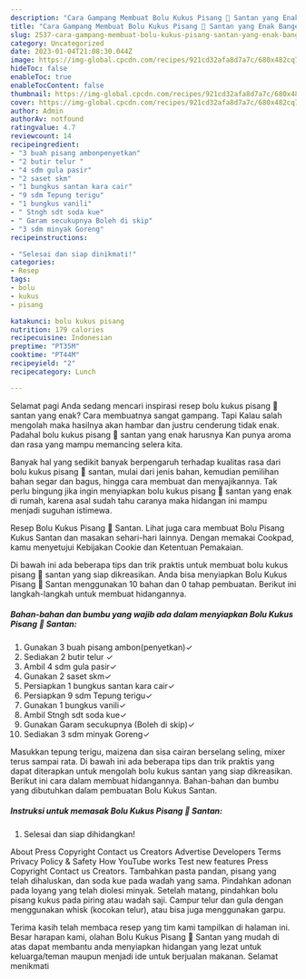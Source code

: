 ```yaml
---
description: "Cara Gampang Membuat Bolu Kukus Pisang 🍌 Santan yang Enak Banget, Buat Buka Puasa Lezat Sekali"
title: "Cara Gampang Membuat Bolu Kukus Pisang 🍌 Santan yang Enak Banget, Buat Buka Puasa Lezat Sekali"
slug: 2537-cara-gampang-membuat-bolu-kukus-pisang-santan-yang-enak-banget-buat-buka-puasa-lezat-sekali
category: Uncategorized
date: 2023-01-04T21:08:30.044Z
image: https://img-global.cpcdn.com/recipes/921cd32afa8d7a7c/680x482cq70/bolu-kukus-pisang-santan-foto-resep-utama.jpg
hideToc: false
enableToc: true
enableTocContent: false
thumbnail: https://img-global.cpcdn.com/recipes/921cd32afa8d7a7c/680x482cq70/bolu-kukus-pisang-santan-foto-resep-utama.jpg
cover: https://img-global.cpcdn.com/recipes/921cd32afa8d7a7c/680x482cq70/bolu-kukus-pisang-santan-foto-resep-utama.jpg
author: Admin
authorAv: notfound
ratingvalue: 4.7
reviewcount: 14
recipeingredient:
- "3 buah pisang ambonpenyetkan"
- "2 butir telur "
- "4 sdm gula pasir"
- "2 saset skm"
- "1 bungkus santan kara cair"
- "9 sdm Tepung terigu"
- "1 bungkus vanili"
- " Stngh sdt soda kue"
- " Garam secukupnya Boleh di skip"
- "3 sdm minyak Goreng"
recipeinstructions:

- "Selesai dan siap dinikmati!"
categories:
- Resep
tags:
- bolu
- kukus
- pisang

katakunci: bolu kukus pisang 
nutrition: 179 calories
recipecuisine: Indonesian
preptime: "PT35M"
cooktime: "PT44M"
recipeyield: "2"
recipecategory: Lunch

---
```



Selamat pagi Anda sedang mencari inspirasi resep bolu kukus pisang 🍌 santan yang enak? Cara membuatnya sangat gampang. Tapi Kalau salah mengolah maka hasilnya akan hambar dan justru cenderung tidak enak. Padahal bolu kukus pisang 🍌 santan yang enak harusnya Kan punya aroma dan rasa yang mampu memancing selera kita.


Banyak hal yang sedikit banyak berpengaruh terhadap kualitas rasa dari bolu kukus pisang 🍌 santan, mulai dari jenis bahan, kemudian pemilihan bahan segar dan bagus, hingga cara membuat dan menyajikannya. Tak perlu bingung jika ingin menyiapkan bolu kukus pisang 🍌 santan yang enak di rumah, karena asal sudah tahu caranya maka hidangan ini mampu menjadi suguhan istimewa.

Resep Bolu Kukus Pisang 🍌 Santan. Lihat juga cara membuat Bolu Pisang Kukus Santan dan masakan sehari-hari lainnya. Dengan memakai Cookpad, kamu menyetujui Kebijakan Cookie dan Ketentuan Pemakaian.


Di bawah ini ada beberapa tips dan trik praktis untuk membuat bolu kukus pisang 🍌 santan yang siap dikreasikan. Anda bisa menyiapkan Bolu Kukus Pisang 🍌 Santan menggunakan 10 bahan dan 0 tahap pembuatan. Berikut ini langkah-langkah untuk membuat hidangannya.

<!--inarticleads1-->

##### Bahan-bahan dan bumbu yang wajib ada dalam menyiapkan Bolu Kukus Pisang 🍌 Santan:

1. Gunakan 3 buah pisang ambon(penyetkan)✓
1. Sediakan 2 butir telur ✓
1. Ambil 4 sdm gula pasir✓
1. Gunakan 2 saset skm✓
1. Persiapkan 1 bungkus santan kara cair✓
1. Persiapkan 9 sdm Tepung terigu✓
1. Gunakan 1 bungkus vanili✓
1. Ambil  Stngh sdt soda kue✓
1. Gunakan  Garam secukupnya (Boleh di skip)✓
1. Sediakan 3 sdm minyak Goreng✓


Masukkan tepung terigu, maizena dan sisa cairan berselang seling, mixer terus sampai rata. Di bawah ini ada beberapa tips dan trik praktis yang dapat diterapkan untuk mengolah bolu kukus santan yang siap dikreasikan. Berikut ini cara dalam membuat hidangannya. Bahan-bahan dan bumbu yang dibutuhkan dalam pembuatan Bolu Kukus Santan. 

<!--inarticleads2-->

##### Instruksi untuk memasak Bolu Kukus Pisang 🍌 Santan:


1. Selesai dan siap dihidangkan!

About Press Copyright Contact us Creators Advertise Developers Terms Privacy Policy &amp; Safety How YouTube works Test new features Press Copyright Contact us Creators. Tambahkan pasta pandan, pisang yang telah dihaluskan, dan soda kue pada wadah yang sama. Pindahkan adonan pada loyang yang telah diolesi minyak. Setelah matang, pindahkan bolu pisang kukus pada piring atau wadah saji. Campur telur dan gula dengan menggunakan whisk (kocokan telur), atau bisa juga menggunakan garpu. 

Terima kasih telah membaca resep yang tim kami tampilkan di halaman ini. Besar harapan kami, olahan Bolu Kukus Pisang 🍌 Santan yang mudah di atas dapat membantu anda menyiapkan hidangan yang lezat untuk keluarga/teman maupun menjadi ide untuk berjualan makanan. Selamat menikmati
